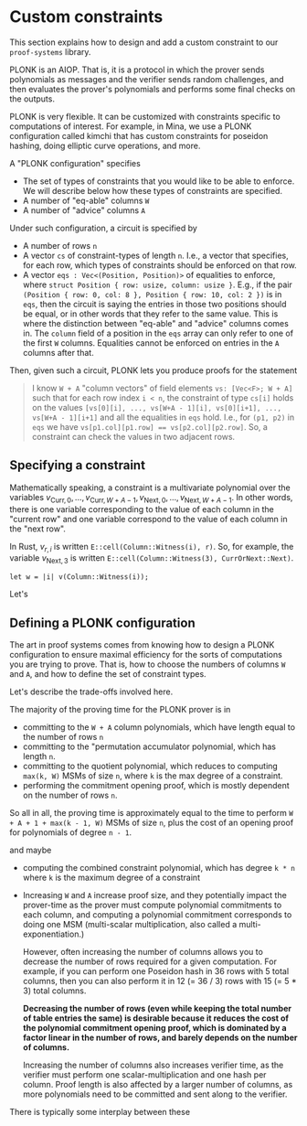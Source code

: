 # Custom constraints

This section explains how to design and add a custom constraint to our `proof-systems` library.

PLONK is an AIOP. That is, it is a protocol in which the prover sends polynomials as messages and the verifier sends random challenges, and then evaluates the prover's polynomials and performs some final checks on the outputs.

PLONK is very flexible. It can be customized with constraints specific to computations of interest. For example, in Mina, we use a PLONK configuration called kimchi that has custom constraints for poseidon hashing, doing elliptic curve operations, and more.

A "PLONK configuration" specifies
- The set of types of constraints that you would like to be able to enforce. We will describe below how these types of constraints are specified.
- A number of "eq-able" columns `W`
- A number of "advice" columns `A`

Under such configuration, a circuit is specified by
- A number of rows `n`
- A vector `cs` of constraint-types of length `n`. I.e., a vector that specifies, for each row, which types of constraints should be enforced on that row.
- A vector `eqs : Vec<(Position, Position)>` of equalities to enforce, where `struct Position { row: usize, column: usize }`. E.g., if the pair `(Position { row: 0, col: 8 }, Position { row: 10, col: 2 })` is in `eqs`, then the circuit is saying the entries in those two positions should be equal, or in other words that they refer to the same value. This is where the distinction between "eq-able" and "advice" columns comes in. The `column` field of a position in the `eqs` array can only refer to one of the first `W` columns. Equalities cannot be enforced on entries in the `A` columns after that.

Then, given such a circuit, PLONK lets you produce proofs for the statement

> I know `W + A` "column vectors" of field elements `vs: [Vec<F>; W + A]` such that for each row index `i < n`, the constraint of type `cs[i]` holds on the values `[vs[0][i], ..., vs[W+A - 1][i], vs[0][i+1], ..., vs[W+A - 1][i+1]` and all the equalities in `eqs` hold. I.e., for `(p1, p2)` in `eqs` we have `vs[p1.col][p1.row] == vs[p2.col][p2.row]`. So, a constraint can check the values in two adjacent rows.

## Specifying a constraint

Mathematically speaking, a constraint is a multivariate polynomial over the variables $v_{\mathsf{Curr},0}, \dots, v_{\mathsf{Curr}, W+A-1}, v_{\mathsf{Next}, 0}, \dots, v_{\mathsf{Next}, W+A-1}$. In other words, there is one variable corresponding to the value of each column in the "current row" and one variable correspond to the value of each column in the "next row".

In Rust, $v_{r, i}$ is written `E::cell(Column::Witness(i), r)`. So, for example, the variable $v_{\mathsf{Next}, 3}$ is written
`E::cell(Column::Witness(3), CurrOrNext::Next)`.



    let w = |i| v(Column::Witness(i));
Let's 

## Defining a PLONK configuration

The art in proof systems comes from knowing how to design a PLONK configuration to ensure maximal efficiency for the sorts of computations you are trying to prove. That is, how to choose the numbers of columns `W` and `A`, and how to define the set of constraint types.

Let's describe the trade-offs involved here.

The majority of the proving time for the PLONK prover is in
- committing to the `W + A` column polynomials, which have length equal to the number of rows `n`
- committing to the "permutation accumulator polynomial, which has length `n`.
- committing to the quotient polynomial, which reduces to computing `max(k, W)` MSMs of size `n`, where `k` is the max degree of a constraint.
- performing the commitment opening proof, which is mostly dependent on the number of rows `n`.

So all in all, the proving time is approximately equal to the time to perform `W + A + 1 + max(k - 1, W)` MSMs of size `n`, plus the cost of an opening proof for polynomials of degree `n - 1`.

and maybe
- computing the combined constraint polynomial, which has degree `k * n` where `k` is the maximum degree of a constraint

- Increasing `W` and `A` increase proof size, and they potentially impact the prover-time as the prover must compute polynomial commitments to each column, and computing a polynomial commitment corresponds to doing one MSM (multi-scalar multiplication, also called a multi-exponentiation.)

  However, often increasing the number of columns allows you to decrease the number of rows required for a given computation. For example, if you can perform one Poseidon hash in 36 rows with 5 total columns, then you can also perform it in 12 (= 36 / 3) rows with 15 (= 5 * 3) total columns.

  **Decreasing the number of rows (even while keeping the total number of table entries the same) is desirable because it reduces the cost of the polynomial commitment opening proof, which is dominated by a factor linear in the number of rows, and barely depends on the number of columns.**

  Increasing the number of columns also increases verifier time, as the verifier must perform one scalar-multiplication and one hash per column. Proof length is also affected by a larger number of columns, as more polynomials need to be committed and sent along to the verifier.

There is typically some interplay between these 
